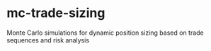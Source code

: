 # mc-trade-sizing
Monte Carlo simulations for dynamic position sizing based on trade sequences and risk analysis
